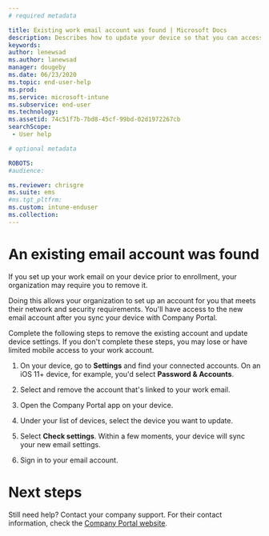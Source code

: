 ```yaml
---
# required metadata

title: Existing work email account was found | Microsoft Docs
description: Describes how to update your device so that you can access your work or school email again.
keywords:
author: lenewsad
ms.author: lanewsad
manager: dougeby
ms.date: 06/23/2020
ms.topic: end-user-help
ms.prod:
ms.service: microsoft-intune
ms.subservice: end-user
ms.technology:
ms.assetid: 74c51f7b-7bd8-45cf-99bd-02d1972267cb
searchScope:
 - User help

# optional metadata

ROBOTS:   
#audience:

ms.reviewer: chrisgre
ms.suite: ems
#ms.tgt_pltfrm:
ms.custom: intune-enduser
ms.collection: 
---
```


# An existing email account was found

If you set up your work email on your device prior to enrollment, your organization may require you to remove it. 

Doing this allows your organization to set up an account for you that meets their network and security requirements. You'll have access to the new email account after you sync your device with Company Portal. 

Complete the following steps to remove the existing account and update device settings. If you don't complete these steps, you may lose or have limited mobile access to your work account.

1. On your device, go to **Settings** and find your connected accounts. On an iOS 11+ device, for example, you'd select **Password & Accounts**.
 
2. Select and remove the account that's linked to your work email. 

3. Open the Company Portal app on your device.  

4. Under your list of devices, select the device you want to update.

5. Select **Check settings**. Within a few moments, your device will sync your new email settings.

6. Sign in to your email account. 

# Next steps

Still need help? Contact your company support. For their contact information, check the [Company Portal website](https://go.microsoft.com/fwlink/?linkid=2010980).
